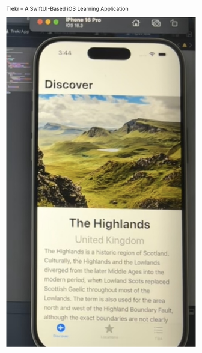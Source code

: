 Trekr – A SwiftUI-Based iOS Learning Application

![Trekr Preview](https://github.com/Aditisingh-18/Trekr/blob/f91596ace0bc83ec08f66fc9cbdfa912ea3de33d/IMG_1118.jpg)

